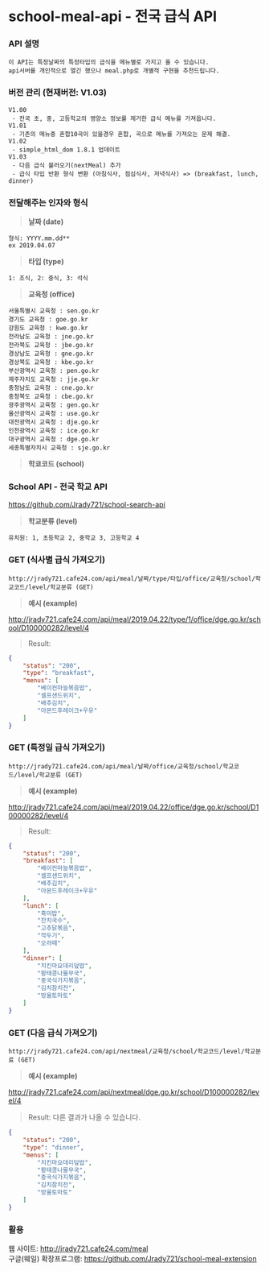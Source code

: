 # school-meal-api - 전국 급식 API

### API 설명
```
이 API는 특정날짜의 특정타입의 급식을 메뉴별로 가지고 올 수 있습니다.   
api서버를 개인적으로 열긴 했으나 meal.php로 개별적 구현을 추천드립니다.
```

### 버전 관리 (현재버전: V1.03)
```
V1.00
 - 전국 초, 중, 고등학교의 영양소 정보를 제거한 급식 메뉴를 가져옵니다.
V1.01
 - 기존의 메뉴중 혼합10곡이 있을경우 혼합, 곡으로 메뉴를 가져오는 문제 해결.
V1.02
 - simple_html_dom 1.8.1 업데이트
V1.03
 - 다음 급식 불러오기(nextMeal) 추가
 - 급식 타입 반환 형식 변환 (아침식사, 점심식사, 저녁식사) => (breakfast, lunch, dinner)
```

### 전달해주는 인자와 형식

> **날짜 (date)**
```
형식: YYYY.mm.dd**   
ex 2019.04.07
```

> **타입 (type)**  
```
1: 조식, 2: 중식, 3: 석식
```
> **교육청 (office)**  
```
서울특별시 교육청 : sen.go.kr  
경기도 교육청 : goe.go.kr  
강원도 교육청 : kwe.go.kr  
전라남도 교육청 : jne.go.kr  
전라북도 교육청 : jbe.go.kr  
경상남도 교육청 : gne.go.kr  
경상북도 교육청 : kbe.go.kr  
부산광역시 교육청 : pen.go.kr  
제주자치도 교육청 : jje.go.kr  
충청남도 교육청 : cne.go.kr  
충청북도 교육청 : cbe.go.kr  
광주광역시 교육청 : gen.go.kr  
울산광역시 교육청 : use.go.kr  
대전광역시 교육청 : dje.go.kr  
인천광역시 교육청 : ice.go.kr  
대구광역시 교육청 : dge.go.kr  
세종특별자치시 교육청 : sje.go.kr  
```
> **학쿄코드 (school)**  

### School API - 전국 학교 API
https://github.com/Jrady721/school-search-api
 

> **학교분류 (level)**  
```
유치원: 1, 초등학교 2, 중학교 3, 고등학교 4
```

### GET (식사별 급식 가져오기)
```
http://jrady721.cafe24.com/api/meal/날짜/type/타입/office/교육청/school/학교코드/level/학교분류 (GET)
```

> **예시 (example)**  

http://jrady721.cafe24.com/api/meal/2019.04.22/type/1/office/dge.go.kr/school/D100000282/level/4

> Result:
```json
{
    "status": "200",
    "type": "breakfast",
    "menus": [
        "베이컨마늘볶음밥",
        "셀프샌드위치",
        "배추김치",
        "아몬드후레이크+우유"
    ]
}
```

### GET (특정일 급식 가져오기)
```
http://jrady721.cafe24.com/api/meal/날짜/office/교육청/school/학교코드/level/학교분류 (GET)
```

> **예시 (example)**  

http://jrady721.cafe24.com/api/meal/2019.04.22/office/dge.go.kr/school/D100000282/level/4

> Result:
```json
{
    "status": "200",
    "breakfast": [
        "베이컨마늘볶음밥",
        "셀프샌드위치",
        "배추김치",
        "아몬드후레이크+우유"
    ],
    "lunch": [
        "흑미밥",
        "잔치국수",
        "고추닭볶음",
        "깍두기",
        "오라떼"
    ],
    "dinner": [
        "치킨마요데리덮밥",
        "황태콩나물무국",
        "중국식가지볶음",
        "김치참치전",
        "방울토마토"
    ]
}
```

### GET (다음 급식 가져오기)
```text
http://jrady721.cafe24.com/api/nextmeal/교육청/school/학교코드/level/학교분료 (GET)
```

> **예시 (example)**  

http://jrady721.cafe24.com/api/nextmeal/dge.go.kr/school/D100000282/level/4

> Result: 다른 결과가 나올 수 있습니다.
```json
{
    "status": "200",
    "type": "dinner",
    "menus": [
        "치킨마요데리덮밥",
        "황태콩나물무국",
        "중국식가지볶음",
        "김치참치전",
        "방울토마토"
    ]
}
```

### 활용

웹 사이트: http://jrady721.cafe24.com/meal  
구글(웨일) 확장프로그램: https://github.com/Jrady721/school-meal-extension
